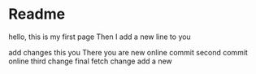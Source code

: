 # Readme

hello, this is my first page
Then I add a new line
to you

add changes
this you
There you are
new online commit
second commit online
third change
final fetch change
add a new

